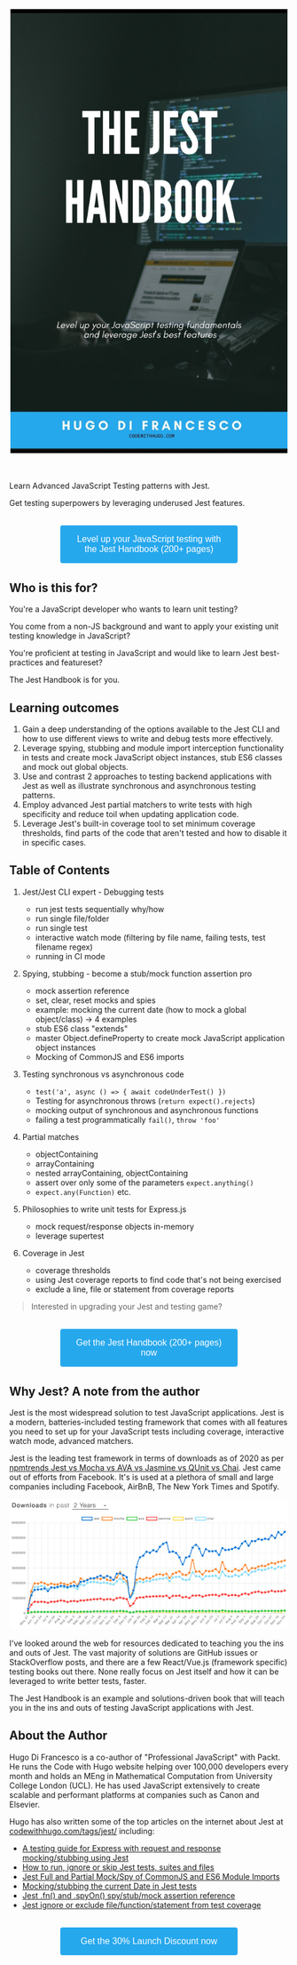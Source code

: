 <style>
  button {
    display: block;
    width: 100%;
    max-width: 320px;
    margin: 2em auto;
    background: #26A8ED;
    border: 0;
    border-radius: 0.25em;
    color: #fff;
    outline: 0;
    padding: 1em 1.5em;
    font-size: 16px;
    box-sizing: border-box;
    cursor: pointer;
  }
  .logo {
    margin-left: auto;
    margin-right: auto;
    margin-bottom: 50px;
    display: flex;
  }
</style>

<img src="/cover.jpg" class="logo" width="500px" alt="Jest Logo" />

Learn Advanced JavaScript Testing patterns with Jest.


Get testing superpowers by leveraging underused Jest features.


<button class="cp-button" data-seller="hugo" data-checkout="jest-handbook">Level up your JavaScript testing with the Jest Handbook (200+ pages)</button>

## Who is this for?


You're a JavaScript developer who wants to learn unit testing?

You come from a non-JS background and want to apply your existing unit testing knowledge in JavaScript?

You're proficient at testing in JavaScript and would like to learn Jest best-practices and featureset?

The Jest Handbook is for you.

## Learning outcomes

1. Gain a deep understanding of the options available to the Jest CLI and how to use different views to write and debug tests more effectively. 
2. Leverage spying, stubbing and module import interception functionality in tests and create mock JavaScript object instances, stub ES6 classes and mock out global objects.
3. Use and contrast 2 approaches to testing backend applications with Jest as well as illustrate synchronous and asynchronous testing patterns.
4. Employ advanced Jest partial matchers to write tests with high specificity and reduce toil when updating application code.
5. Leverage Jest's built-in coverage tool to set minimum coverage thresholds, find parts of the code that aren't tested and how to disable it in specific cases.

## Table of Contents

1. Jest/Jest CLI expert - Debugging tests
   - run jest tests sequentially why/how
   - run single file/folder
   - run single test
   - interactive watch mode (filtering by file name, failing tests, test filename regex)
   - running in CI mode

2. Spying, stubbing - become a stub/mock function assertion pro
   - mock assertion reference
   - set, clear, reset mocks and spies
   - example: mocking the current date (how to mock a global object/class) -> 4 examples
   - stub ES6 class "extends"
   - master Object.defineProperty to create mock JavaScript application object instances
   - Mocking of CommonJS and ES6 imports

5. Testing synchronous vs asynchronous code
   - `test('a', async () => { await codeUnderTest() })`
   - Testing for asynchronous throws (`return expect().rejects`)
   - mocking output of synchronous and asynchronous functions
   - failing a test programmatically `fail()`, `throw 'foo'`

6. Partial matches
   - objectContaining
   - arrayContaining
   - nested arrayContaining, objectContaining
   - assert over only some of the parameters `expect.anything()`
   - `expect.any(Function)` etc.

5. Philosophies to write unit tests for Express.js
   - mock request/response objects in-memory
   - leverage supertest

6. Coverage in Jest
   - coverage thresholds
   - using Jest coverage reports to find code that's not being exercised
   - exclude a line, file or statement from coverage reports


> Interested in upgrading your Jest and testing game?

<button class="cp-button" data-seller="hugo" data-checkout="jest-handbook">Get the Jest Handbook (200+ pages) now</button>


## Why Jest? A note from the author

Jest is the most widespread solution to test JavaScript applications. Jest is a modern, batteries-included testing framework that comes with all features you need to set up for your JavaScript tests including coverage, interactive watch mode, advanced matchers.

Jest is the leading test framework in terms of downloads as of 2020 as per [npmtrends Jest vs Mocha vs AVA     vs Jasmine vs QUnit vs Chai](https://www.npmtrends.com/jest-vs-mocha-vs-ava-vs-jasmine-vs-qunit-vs-chai). Jest came out of efforts from Facebook. It's is used at a plethora of small and large companies including Facebook, AirBnB, The New York Times and Spotify.
 
![2 year trends (November 2019) for Jest vs Mocha, AVA, Jasmine, QUnit and Chai](./jest-vs-other.jpg)

I've looked around the web for resources dedicated to teaching you the ins and outs of Jest. The vast majority of solutions are GitHub issues or StackOverflow posts, and there are a few React/Vue.js (framework specific) testing books out there. None really focus on Jest itself and how it can be leveraged to write better tests, faster.

The Jest Handbook is an example and solutions-driven book that will teach you in the ins and outs of testing JavaScript applications with Jest.

## About the Author

Hugo Di Francesco is a co-author of "Professional JavaScript" with Packt. He runs the Code with Hugo website helping over 100,000 developers every month and holds an MEng in Mathematical Computation from University College London (UCL). He has used JavaScript extensively to create scalable and performant platforms at companies such as Canon and Elsevier.

Hugo has also written some of the top articles on the internet about Jest at [codewithhugo.com/tags/jest/](https://codewithhugo.com/tags/jest/) including:

- [A testing guide for Express with request and response mocking/stubbing using Jest](https://codewithhugo.com/express-request-response-mocking/)
- [How to run, ignore or skip Jest tests, suites and files](https://codewithhugo.com/run-skip-single-jest-test/)
- [Jest Full and Partial Mock/Spy of CommonJS and ES6 Module Imports](https://codewithhugo.com/jest-mock-spy-module-import/)
- [Mocking/stubbing the current Date in Jest tests](https://codewithhugo.com/mocking-the-current-date-in-jest-tests/)
- [Jest .fn() and .spyOn() spy/stub/mock assertion reference](https://codewithhugo.com/jest-fn-spyon-stub-mock/)
- [Jest ignore or exclude file/function/statement from test coverage](https://codewithhugo.com/jest-exclude-coverage/)


<button class="cp-button" data-seller="hugo" data-checkout="jest-handbook">Get the 30% Launch Discount now</button>

<script type="text/javascript" src="https://checkoutpage.co/js/overlay.js" defer></script>
<script async defer src="https://cdn.simpleanalytics.io/hello.js"></script>
<noscript><img src="https://api.simpleanalytics.io/hello.gif" alt=""></noscript>
